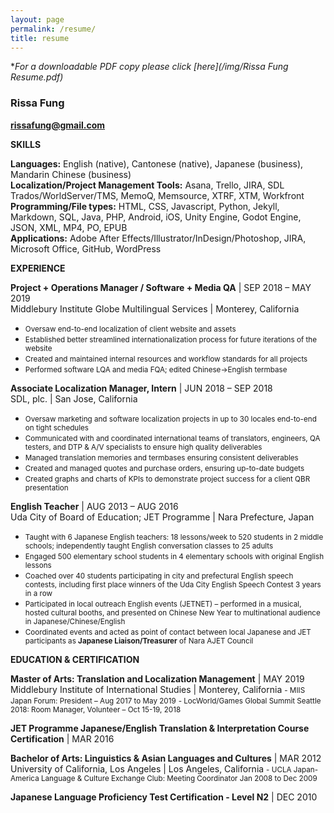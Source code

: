 ```yaml
---
layout: page
permalink: /resume/
title: resume
---
```


\**For a downloadable PDF copy please click [here](/img/Rissa Fung Resume.pdf)*

### Rissa Fung
**rissafung@gmail.com**


**SKILLS**

**Languages:** English (native), Cantonese (native), Japanese (business), Mandarin Chinese (business)  
**Localization/Project Management Tools:** Asana, Trello, JIRA, SDL Trados/WorldServer/TMS, MemoQ, Memsource, XTRF, XTM, Workfront  
**Programming/File types:** HTML, CSS, Javascript, Python, Jekyll, Markdown, SQL, Java, PHP, Android, iOS, Unity Engine, Godot Engine, JSON, XML, MP4, PO, EPUB  
**Applications:** Adobe After Effects/Illustrator/InDesign/Photoshop, JIRA, Microsoft Office, GitHub, WordPress


**EXPERIENCE**

**Project + Operations Manager / Software + Media QA** | SEP 2018 – MAY 2019  
Middlebury Institute Globe Multilingual Services | Monterey, California
* <small>Oversaw end-to-end localization of client website and assets</small>
* <small>Established better streamlined internationalization process for future iterations of the website</small>
* <small>Created and maintained internal resources and workflow standards for all projects</small>
* <small>Performed software LQA and media FQA; edited Chinese→English termbase</small>

**Associate Localization Manager, Intern** | JUN 2018 – SEP 2018  
SDL, plc. | San Jose, California
* <small>Oversaw marketing and software localization projects in up to 30 locales end-to-end on tight schedules</small>
* <small>Communicated with and coordinated international teams of translators, engineers, QA testers, and DTP & A/V specialists to ensure high quality deliverables</small>
* <small>Managed translation memories and termbases ensuring consistent deliverables</small>
* <small>Created and managed quotes and purchase orders, ensuring up-to-date budgets</small>
* <small>Created graphs and charts of KPIs to demonstrate project success for a client QBR presentation</small>

**English Teacher** | AUG 2013 – AUG 2016  
Uda City of Board of Education; JET Programme | Nara Prefecture, Japan
* <small>Taught with 6 Japanese English teachers: 18 lessons/week to 520 students in 2 middle schools;
independently taught English conversation classes to 25 adults</small>
* <small>Engaged 500 elementary school students in 4 elementary schools with original English lessons</small>
* <small>Coached over 40 students participating in city and prefectural English speech contests, including first
place winners of the Uda City English Speech Contest 3 years in a row</small>
* <small>Participated in local outreach English events (JETNET) – performed in a musical, hosted cultural booths,
and presented on Chinese New Year to multinational audience in Japanese/Chinese/English</small>
* <small>Coordinated events and acted as point of contact between local Japanese and JET participants as
**Japanese Liaison/Treasurer** of Nara AJET Council</small>


**EDUCATION & CERTIFICATION**

**Master of Arts: Translation and Localization Management** | MAY 2019  
Middlebury Institute of International Studies | Monterey, California
<small>- MIIS Japan Forum: President – Aug 2017 to May 2019</small>
<small>- LocWorld/Games Global Summit Seattle 2018: Room Manager, Volunteer – Oct 15-19, 2018</small>

**JET Programme Japanese/English Translation & Interpretation Course Certification** | MAR 2016

**Bachelor of Arts: Linguistics & Asian Languages and Cultures** | MAR 2012  
University of California, Los Angeles | Los Angeles, California
<small>- UCLA Japan-America Language & Culture Exchange Club: Meeting Coordinator Jan 2008 to Dec 2009</small>

**Japanese Language Proficiency Test Certification - Level N2** | DEC 2010
